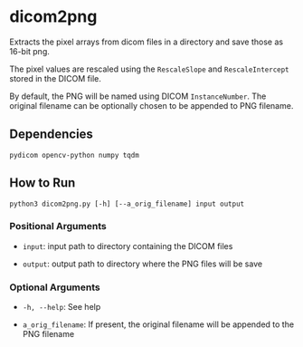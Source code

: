 # dicom2png

Extracts the pixel arrays from dicom files
in a directory and save those as 16-bit png.

The pixel values are rescaled using the
`RescaleSlope` and `RescaleIntercept`
stored in the DICOM file.

By default, the PNG will be named using
DICOM `InstanceNumber`.
The original filename can be optionally
chosen to be appended to PNG filename.

## Dependencies

```
pydicom opencv-python numpy tqdm 
```

## How to Run

```
python3 dicom2png.py [-h] [--a_orig_filename] input output
```

### Positional Arguments

- `input`: input path to directory containing the DICOM files

- `output`: output path to directory where the PNG files will be save

### Optional Arguments

- `-h, --help`: See help

- `a_orig_filename`: If present, the original filename will be appended to the PNG filename

